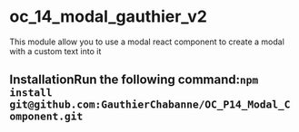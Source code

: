 # oc_14_modal_gauthier_v2

This module allow you to use a modal react component to create a modal with a custom text into it

## InstallationRun the following command:`npm install git@github.com:GauthierChabanne/OC_P14_Modal_Component.git`
